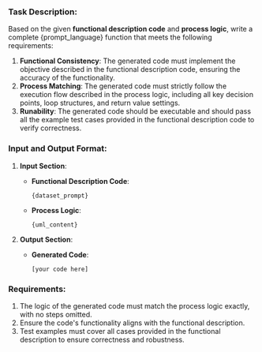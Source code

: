 ### Task Description:
Based on the given **functional description code** and **process logic**, write a complete {prompt_language} function that meets the following requirements:

1. **Functional Consistency**: The generated code must implement the objective described in the functional description code, ensuring the accuracy of the functionality.
2. **Process Matching**: The generated code must strictly follow the execution flow described in the process logic, including all key decision points, loop structures, and return value settings.
3. **Runability**: The generated code should be executable and should pass all the example test cases provided in the functional description code to verify correctness.

### Input and Output Format:

1. **Input Section**:
   - **Functional Description Code**:
     ```{prompt_language}
     {dataset_prompt}
     ```
   - **Process Logic**:
     ```{uml_type}
     {uml_content}
     ```

2. **Output Section**:
    - **Generated Code**:
      ```{prompt_language}
      [your code here]
      ```

### Requirements:
1. The logic of the generated code must match the process logic exactly, with no steps omitted.
2. Ensure the code's functionality aligns with the functional description.
3. Test examples must cover all cases provided in the functional description to ensure correctness and robustness.

